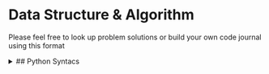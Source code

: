 # Data Structure & Algorithm

Please feel free to look up problem solutions or build your own code journal using this format

<Details>
    <Summary>## Python Syntacs </Summary>

</Details>
